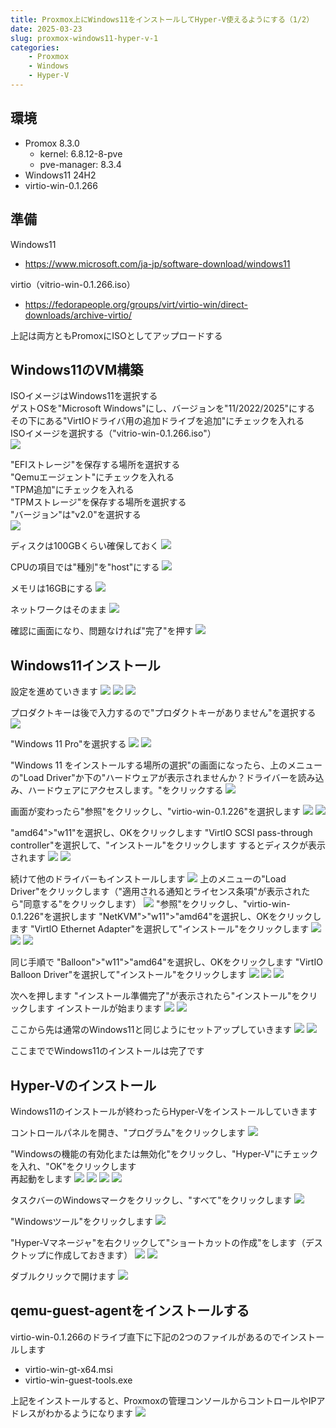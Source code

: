 ```yaml
---
title: Proxmox上にWindows11をインストールしてHyper-V使えるようにする（1/2）
date: 2025-03-23
slug: proxmox-windows11-hyper-v-1
categories:
    - Proxmox
    - Windows
    - Hyper-V
---
```


## 環境
- Promox 8.3.0
  - kernel: 6.8.12-8-pve
  - pve-manager: 8.3.4
- Windows11 24H2
- virtio-win-0.1.266

## 準備
Windows11
- https://www.microsoft.com/ja-jp/software-download/windows11

virtio（vitrio-win-0.1.266.iso）
- https://fedorapeople.org/groups/virt/virtio-win/direct-downloads/archive-virtio/

上記は両方ともPromoxにISOとしてアップロードする

##  Windows11のVM構築
ISOイメージはWindows11を選択する\
ゲストOSを"Microsoft Windows"にし、バージョンを"11/2022/2025"にする\
その下にある"VirtIOドライバ用の追加ドライブを追加"にチェックを入れる\
ISOイメージを選択する（"vitrio-win-0.1.266.iso"）\
![](01.png)

"EFIストレージ"を保存する場所を選択する\
"Qemuエージェント"にチェックを入れる\
"TPM追加"にチェックを入れる\
"TPMストレージ"を保存する場所を選択する\
"バージョン"は"v2.0"を選択する\
![](02.png)

ディスクは100GBくらい確保しておく
![](03.png)

CPUの項目では"種別"を"host"にする
![](04.png)

メモリは16GBにする
![](05.png)

ネットワークはそのまま
![](06.png)

確認に画面になり、問題なければ"完了"を押す
![](07.png)


## Windows11インストール
設定を進めていきます
![](08.png)
![](09.png)
![](10.png)

プロダクトキーは後で入力するので"プロダクトキーがありません"を選択する
![](11.png)

"Windows 11 Pro"を選択する
![](12.png)
![](13.png)

"Windows 11 をインストールする場所の選択"の画面になったら、上のメニューの"Load Driver"か下の"ハードウェアが表示されませんか？ドライバーを読み込み、ハードウェアにアクセスします。"をクリックする
![](14.png)

画面が変わったら"参照"をクリックし、"virtio-win-0.1.226"を選択します
![](15.png)
![](16.png)

"amd64">"w11"を選択し、OKをクリックします
"VirtIO SCSI pass-through controller"を選択して、"インストール"をクリックします
するとディスクが表示されます
![](17.png)
![](18.png)

続けて他のドライバーもインストールします
![](19.png)
上のメニューの"Load Driver"をクリックします（"適用される通知とライセンス条項"が表示されたら"同意する"をクリックします）
![](20.png)
"参照"をクリックし、"virtio-win-0.1.226"を選択します
"NetKVM">"w11">"amd64"を選択し、OKをクリックします
"VirtIO Ethernet Adapter"を選択して"インストール"をクリックします
![](21.png)
![](22.png)
![](23.png)

同じ手順で
"Balloon">"w11">"amd64"を選択し、OKをクリックします
"VirtIO Balloon Driver"を選択して"インストール"をクリックします
![](24.png)
![](25.png)
![](26.png)

次へを押します
"インストール準備完了"が表示されたら"インストール"をクリックします
インストールが始まります
![](27.png)
![](28.png)

ここから先は通常のWindows11と同じようにセットアップしていきます
![](29.png)
![](30.png)

ここまででWindows11のインストールは完了です

## Hyper-Vのインストール
Windows11のインストールが終わったらHyper-Vをインストールしていきます

コントロールパネルを開き、"プログラム"をクリックします
![](31.png)

"Windowsの機能の有効化または無効化"をクリックし、"Hyper-V"にチェックを入れ、"OK"をクリックします\
再起動をします
![](32.png)
![](33.png)
![](34.png)
![](35.png)

タスクバーのWindowsマークをクリックし、"すべて"をクリックします
![](36.png)

"Windowsツール"をクリックします
![](37.png)

"Hyper-Vマネージャ"を右クリックして"ショートカットの作成"をします（デスクトップに作成しておきます）
![](38.png)
![](39.png)

ダブルクリックで開けます
![](40.png)

## qemu-guest-agentをインストールする
virtio-win-0.1.266のドライブ直下に下記の2つのファイルがあるのでインストールします
- virtio-win-gt-x64.msi
- virtio-win-guest-tools.exe

上記をインストールすると、Proxmoxの管理コンソールからコントロールやIPアドレスがわかるようになります
![](41.png)
